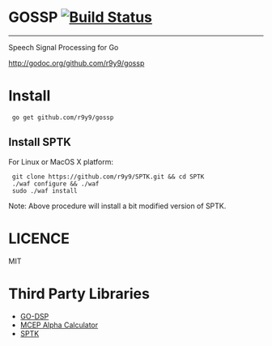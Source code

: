 # GOSSP [![Build Status](https://travis-ci.org/r9y9/gossp.png?branch=master)](https://travis-ci.org/r9y9/gossp)
------------------------------------------

Speech Signal Processing for Go

http://godoc.org/github.com/r9y9/gossp

# Install

     go get github.com/r9y9/gossp

## Install SPTK

For Linux or MacOS X platform:

     git clone https://github.com/r9y9/SPTK.git && cd SPTK
     ./waf configure && ./waf
     sudo ./waf install

Note: Above procedure will install a bit modified version of SPTK.

# LICENCE

MIT

# Third Party Libraries

- [GO-DSP](https://github.com/mjibson/go-dsp)
- [MCEP Alpha Calculator](https://bitbucket.org/happyalu/mcep_alpha_calc/)
- [SPTK](http://sp-tk.sourceforge.net/)
